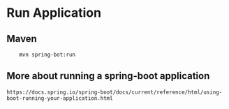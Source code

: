 
#   Run Application
## Maven

        mvn spring-bot:run
           
## More about running a spring-boot application
    
    https://docs.spring.io/spring-boot/docs/current/reference/html/using-boot-running-your-application.html
    

